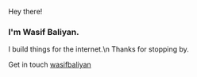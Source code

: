 Hey there!
### I'm Wasif Baliyan.
I build things for the internet.\n
Thanks for stopping by.


Get in touch [wasifbaliyan](https://wasifbaliyan.github.io)